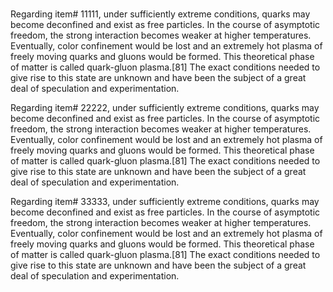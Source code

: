 # 

Regarding item\# 11111, under sufficiently extreme conditions, quarks may become deconfined and exist as free particles. In the course of asymptotic freedom, the strong interaction becomes weaker at higher temperatures. Eventually, color confinement would be lost and an extremely hot plasma of freely moving quarks and gluons would be formed. This theoretical phase of matter is called quark-gluon plasma.\[81\] The exact conditions needed to give rise to this state are unknown and have been the subject of a great deal of speculation and experimentation.

Regarding item\# 22222, under sufficiently extreme conditions, quarks may become deconfined and exist as free particles. In the course of asymptotic freedom, the strong interaction becomes weaker at higher temperatures. Eventually, color confinement would be lost and an extremely hot plasma of freely moving quarks and gluons would be formed. This theoretical phase of matter is called quark-gluon plasma.\[81\] The exact conditions needed to give rise to this state are unknown and have been the subject of a great deal of speculation and experimentation.

Regarding item\# 33333, under sufficiently extreme conditions, quarks may become deconfined and exist as free particles. In the course of asymptotic freedom, the strong interaction becomes weaker at higher temperatures. Eventually, color confinement would be lost and an extremely hot plasma of freely moving quarks and gluons would be formed. This theoretical phase of matter is called quark-gluon plasma.\[81\] The exact conditions needed to give rise to this state are unknown and have been the subject of a great deal of speculation and experimentation.
